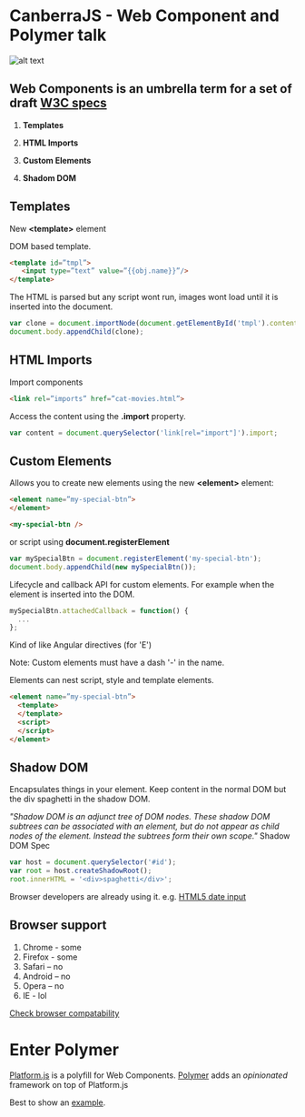 CanberraJS - Web Component and Polymer talk
=============================

![alt text](http://www.polymer-project.org/images/logos/webcomponents.png "Web Components")


## Web Components is an umbrella term for a set of draft [W3C specs](http://www.w3.org/TR/components-intro/)

1. **Templates**

2. **HTML Imports**

3. **Custom Elements**

4. **Shadom DOM**




## Templates

New **&lt;template&gt;** element

DOM based template.


```html
<template id=”tmpl”>
   <input type=”text” value=”{{obj.name}}”/>
</template>
```

The HTML is parsed but any script wont run, images wont load until it is inserted into the document.

```javascript
var clone = document.importNode(document.getElementById('tmpl').content, true);
document.body.appendChild(clone);
```


## HTML Imports

Import components

```html
<link rel=”imports” href=”cat-movies.html”>
```

Access the content using the **.import** property.

```javascript
var content = document.querySelector('link[rel="import"]').import;
```

## Custom Elements



Allows you to create new elements using the new **&lt;element&gt;** element:

```html
<element name=”my-special-btn”>
</element>

<my-special-btn />
```

or script using **document.registerElement** 

```javascript
var mySpecialBtn = document.registerElement('my-special-btn');
document.body.appendChild(new mySpecialBtn());
```

Lifecycle and callback API for custom elements. 
For example when the element is inserted into the DOM.

```javascript
mySpecialBtn.attachedCallback = function() {
  ...
};
```

Kind of like Angular directives (for 'E')

Note: Custom elements must have a dash '-' in the name.


Elements can nest script, style and template elements.

```html
<element name=”my-special-btn”>
  <template>
  </template>
  <script>
  </script>
</element>
```


## Shadow DOM
Encapsulates things in your element. 
Keep content in the normal DOM but the div spaghetti in the shadow DOM.

*"Shadow DOM is an adjunct tree of DOM nodes. These shadow DOM subtrees can be associated with an element, but do not appear as child nodes of the element. Instead the subtrees form their own scope."* 
Shadow DOM Spec

```javascript
var host = document.querySelector('#id');
var root = host.createShadowRoot();
root.innerHTML = '<div>spaghetti</div>';
```

Browser developers are already using it. e.g.  [HTML5 date input](http://www.wufoo.com/html5/types/4-date.html)



## Browser support 

1. Chrome - some
2. Firefox - some
3. Safari – no
4. Android – no
5. Opera – no
6. IE - lol

[Check browser compatability](http://jonrimmer.github.io/are-we-componentized-yet/)

# Enter Polymer
[Platform.js](https://github.com/Polymer/platform) is a polyfill for Web Components. 
[Polymer](http://www.polymer-project.org/) adds an *opinionated* framework on top of Platform.js

Best to show an [example](https://github.com/alphillips/geo-map).





